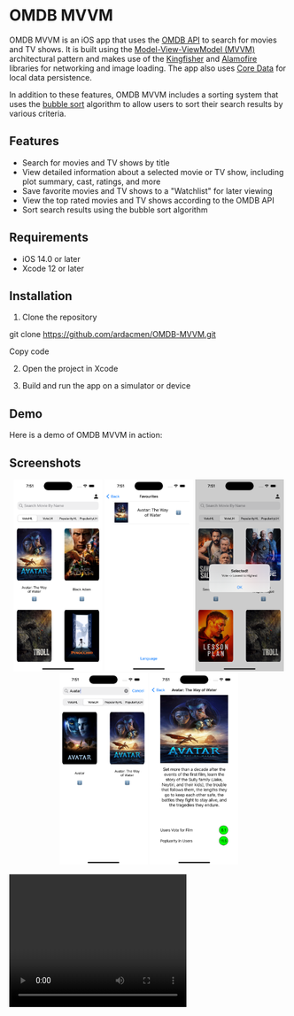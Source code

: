 # OMDB MVVM

OMDB MVVM is an iOS app that uses the [OMDB API](http://www.omdbapi.com/) to search for movies and TV shows. It is built using the [Model-View-ViewModel (MVVM)](https://en.wikipedia.org/wiki/Model–view–viewmodel) architectural pattern and makes use of the [Kingfisher](https://github.com/onevcat/Kingfisher) and [Alamofire](https://github.com/Alamofire/Alamofire) libraries for networking and image loading. The app also uses [Core Data](https://developer.apple.com/documentation/coredata) for local data persistence.

In addition to these features, OMDB MVVM includes a sorting system that uses the [bubble sort](https://en.wikipedia.org/wiki/Bubble_sort) algorithm to allow users to sort their search results by various criteria.

## Features

- Search for movies and TV shows by title
- View detailed information about a selected movie or TV show, including plot summary, cast, ratings, and more
- Save favorite movies and TV shows to a "Watchlist" for later viewing
- View the top rated movies and TV shows according to the OMDB API
- Sort search results using the bubble sort algorithm

## Requirements

- iOS 14.0 or later
- Xcode 12 or later

## Installation

1. Clone the repository

git clone https://github.com/ardacmen/OMDB-MVVM.git

Copy code

2. Open the project in Xcode

3. Build and run the app on a simulator or device

## Demo

Here is a demo of OMDB MVVM in action:



## Screenshots

<p align="center">
  <img src="images/screenshot1.png" width="160" alt="">
  <img src="images/screenshot2.png" width="160" alt="">
  <img src="images/screenshot3.png" width="160" alt="">
  <img src="images/screenshot4.png" width="160" alt="">
  <img src="images/screenshot5.png" width="160" alt="">
</p>

<video width="320" height="240" controls>
  <source src="images/video" type="video">
  Your browser does not support the video tag.
</video>

